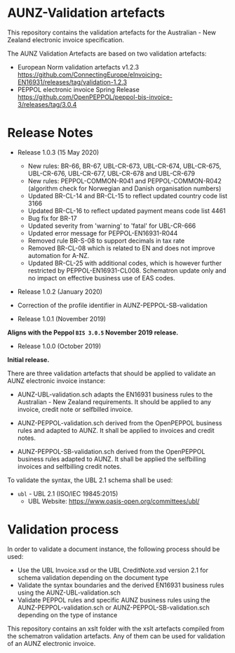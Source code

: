 # AUNZ-Validation artefacts

This repository contains the validation artefacts for the Australian - New Zealand electronic invoice specification.

The AUNZ Validation Artefacts are based on two validation artefacts:
* European Norm validation artefacts v1.2.3 https://github.com/ConnectingEurope/eInvoicing-EN16931/releases/tag/validation-1.2.3 
* PEPPOL electronic invoice Spring Release https://github.com/OpenPEPPOL/peppol-bis-invoice-3/releases/tag/3.0.4

# Release Notes
    
* Release 1.0.3 (15 May 2020)
  - New rules: BR-66, BR-67, UBL-CR-673, UBL-CR-674, UBL-CR-675, UBL-CR-676, UBL-CR-677, UBL-CR-678 and UBL-CR-679 
  - New rules: PEPPOL-COMMON-R041 and PEPPOL-COMMON-R042 (algorithm check for Norwegian and Danish organisation numbers)
  - Updated BR-CL-14 and BR-CL-15 to reflect updated country code list 3166
  - Updated BR-CL-16 to reflect updated payment means code list 4461
  - Bug fix for BR-17
  - Updated severity from 'warning' to 'fatal' for UBL-CR-666 
  - Updated error message for PEPPOL-EN16931-R044
  - Removed rule BR-S-08 to support decimals in tax rate
  - Removed BR-CL-08 which is related to EN and does not improve automation for A-NZ. 
  - Updated BR-CL-25 with additional codes, which is however further restricted by PEPPOL-EN16931-CL008. Schematron update only and no impact on effective business use of EAS codes.
 
* Release 1.0.2 (January 2020)
 
* Correction of the profile identifier in AUNZ-PEPPOL-SB-validation

* Release 1.0.1 (November 2019)
 
**Aligns with the Peppol `BIS 3.0.5` November 2019 release.**

* Release 1.0.0 (October 2019)
 
**Initial release.**

There are three validation artefacts that should be applied to validate an AUNZ electronic invoice instance:

* AUNZ-UBL-validation.sch adapts the EN16931 business rules to the Australian - New Zealand requirements. It should be applied to any invoice, credit note or selfbilled invoice.
 
* AUNZ-PEPPOL-validation.sch derived from the OpenPEPPOL business rules and adapted to AUNZ. It shall be applied to invoices and credit notes.
* AUNZ-PEPPOL-SB-validation.sch derived from the OpenPEPPOL business rules adapted to AUNZ. It shall be applied the selfbilling invoices and selfbilling credit notes.


To validate the syntax, the UBL 2.1 schema shall be used:
* `ubl` - UBL 2.1 (ISO/IEC 19845:2015) 
  * UBL Website: https://www.oasis-open.org/committees/ubl/

   
# Validation process

In order to validate a document instance, the following process should be used:

* Use the UBL Invoice.xsd or the UBL CreditNote.xsd version 2.1 for schema validation depending on the document type
* Validate the syntax boundaries and the derived EN16931 business rules using the AUNZ-UBL-validation.sch
* Validate PEPPOL rules and specific AUNZ business rules using the AUNZ-PEPPOL-validation.sch or AUNZ-PEPPOL-SB-validation.sch depending on the type of instance

This repository contains an xslt folder with the xslt artefacts compiled from the schematron validation artefacts. Any of them can be used for validation of an AUNZ electronic invoice.
